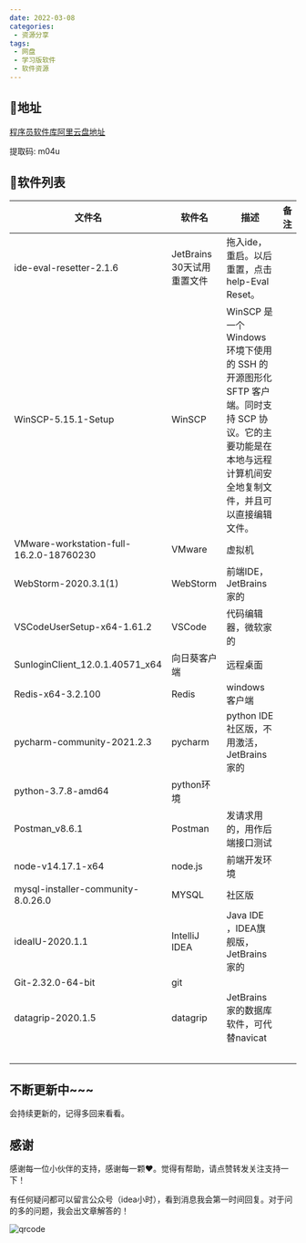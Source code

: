 ```yaml
---
date: 2022-03-08
categories:
 - 资源分享
tags:
 - 网盘
 - 学习版软件
 - 软件资源
---
```


## 🚄地址

[程序员软件库阿里云盘地址](https://www.aliyundrive.com/s/mn77KmexFiU)

提取码: m04u



## 📗软件列表

| 文件名                                  | 软件名                     | 描述                                                         | 备注 |
| --------------------------------------- | -------------------------- | ------------------------------------------------------------ | ---- |
| ide-eval-resetter-2.1.6                 | JetBrains 30天试用重置文件 | 拖入ide，重启。以后重置，点击help-Eval Reset。               |      |
| WinSCP-5.15.1-Setup                     | WinSCP                     | WinSCP 是一个 Windows 环境下使用的 SSH 的开源图形化 SFTP 客户端。同时支持 SCP 协议。它的主要功能是在本地与远程计算机间安全地复制文件，并且可以直接编辑文件。 |      |
| VMware-workstation-full-16.2.0-18760230 | VMware                     | 虚拟机                                                       |      |
| WebStorm-2020.3.1(1)                    | WebStorm                   | 前端IDE，JetBrains家的                                       |      |
| VSCodeUserSetup-x64-1.61.2              | VSCode                     | 代码编辑器，微软家的                                         |      |
| SunloginClient_12.0.1.40571_x64         | 向日葵客户端               | 远程桌面                                                     |      |
| Redis-x64-3.2.100                       | Redis                      | windows客户端                                                |      |
| pycharm-community-2021.2.3              | pycharm                    | python IDE社区版，不用激活，JetBrains家的                    |      |
| python-3.7.8-amd64                      | python环境                 |                                                              |      |
| Postman_v8.6.1                          | Postman                    | 发请求用的，用作后端接口测试                                 |      |
| node-v14.17.1-x64                       | node.js                    | 前端开发环境                                                 |      |
| mysql-installer-community-8.0.26.0      | MYSQL                      | 社区版                                                       |      |
| ideaIU-2020.1.1                         | IntelliJ IDEA              | Java IDE ，IDEA旗舰版，JetBrains家的                         |      |
| Git-2.32.0-64-bit                       | git                        |                                                              |      |
| datagrip-2020.1.5                       | datagrip                   | JetBrains家的数据库软件，可代替navicat                       |      |
|                                         |                            |                                                              |      |
|                                         |                            |                                                              |      |
|                                         |                            |                                                              |      |
|                                         |                            |                                                              |      |
|                                         |                            |                                                              |      |

## 不断更新中~~~

会持续更新的，记得多回来看看。



## 感谢

感谢每一位小伙伴的支持，感谢每一颗❤️。觉得有帮助，请点赞转发关注支持一下！

有任何疑问都可以留言公众号（idea小时），看到消息我会第一时间回复。对于问的多的问题，我会出文章解答的！

![qrcode](https://cdn.jsdelivr.net/gh/CoderSJX/nullpointer@master/static/images/qrcode.png)

